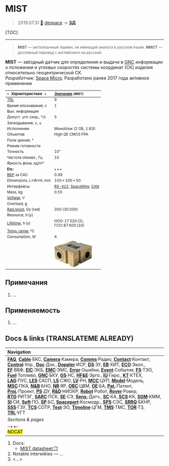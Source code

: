 # MIST
> 2019.07.31 [🚀](../index/index.md) [despace](index.md) → **[ЗД](sensor.md)**

[TOC]

---

> <small>**MIST** — англоязычный термин, не имеющий аналога в русском языке. **МИСТ** — дословный перевод с английского на русский.</small>

**MIST** — звёздный датчик для определения и выдачи в [GNC](gnc.md) информации о положении и угловых скоростях системы координат (СК) изделия относительно геоцентрической СК.  
*Разработчик:* [Space Micro](space_micro.md). Разработано ранее 2017 года активное применение

<small>

|*•    Характеристика    •*|*[Значение](si.md) <small>(MIST)</small>*|
|:--|:--|
|[TRL](trl.md)|9|
|Время опознавания, с|1|
|Вых. информация| |
|Допуст. угл. скор., °/с|5|
|Запаздывание, с, ≤| |
|Исполнение|Моноблок (2 ОБ, 1 БЭ)|
|Объектив|High QE CMOS FPA|
|Поле зрения, °| |
|Режим готовности| |
|Точность|10″|
|Частота обновл., Гц|10|
|Яркость фона, кд/m²| |
|**Etc:**|• • •|
|[ВБР](srrq.md) за САС|0.99|
|Dimensions, L×W×H, mm|100 × 100 × 50|
|Интерфейсы|[RS-422](rs_xxx.md), [SpaceWire](spacewire.md), [CAN](can.md)|
|Mass, kg|0.55|
|[Voltage](voltage.md), V| |
|Overload, g| |
|[Rad.resist](ion_rad.md), Gy (rad)|300 (30 000)|
|Resource, h (y)| |
|[Lifetime](lifetime.md), h (y)|НОО: 17 520 (2),<br> ГСО: 87 600 (10)|
|[Temp. range](tcs.md), ℃| |
|Consumption, W|4|
| |[![](f/sensor/m/mist_pic1_thumb.jpg)](f/sensor/m/mist_pic1.jpg)|

</small>



<p style="page-break-after:always"> </p>

## Примечания
   1. …



## Применяемость
   1. …



<p style="page-break-after:always"> </p>

## Docs & links (TRANSLATEME ALREADY)
|Navigation|
|:--|
|**[FAQ](faq.md)**, **[Cable](cable.md)**·БКС, **[Camera](cam.md)**·Камера, **[Comms](comms.md)**·Радио, **[Contact](contact.md)**·Контакт, **[Control](control.md)**·Упр., **[Doc](doc.md)**·Док., **[Doppler](doppler.md)**·ИСР, **[DS](ds.md)**·ЗУ, **[EB](eb.md)**·ХИТ, **[ECO](ecology.md)**·Экол., **[EF](ef.md)**·ВВФ, **[ElC](elc.md)**·ЭКБ, **[EMC](emc.md)**·ЭМС, **[Error](error.md)**·Ошибки, **[Event](event.md)**·События, **[FS](fs.md)**·ТЭО, **[Fuel](fuel.md)**·Топливо, **[GNC](gnc.md)**·БКУ, **[GS](scs.md)**·НС, **[HF&E](hfe.md)**·Эрго., **[IU](iu.md)**·Гиро., **[KT](kt.md)**·КТЕХ, **[LAG](lag.md)**·ПУC, **[LES](les.md)**·САСП, **[LS](ls.md)**·СЖО, **[LV](lv.md)**·РН, **[MCC](mcc.md)**·ЦУП, **[Model](model.md)**·Модель, **[MSC](sc.md)**·ПКА, **[N&B](nnb.md)**·БНО, **[NR](nr.md)**·ЯР, **[OBC](obc.md)**·ЦВМ, **[OE](oe.md)**·БА, **[Pat.](патент.md)**·Патент, **[Proj.](project.md)**·Проект, **[PS](ps.md)**·ДУ, **[R&D](rnd.md)**·НИОКР, **[Robot](robotics.md)**·Робот, **[Rover](rover.md)**·Ровер, **[RTG](rtg.md)**·РИТЭГ, **[SARC](sarc.md)**·ПСК, **[SE](se.md)**·СЭ, **[Sens.](sensor.md)**·Датч., **[SC](sc.md)**·КА, **[SCS](scs.md)**·КК, **[SGM](sgm.md)**·КММ, **[SI](si.md)**·СИ, **[Soft](soft.md)**·ПО, **[SP](sp.md)**·БС, **[Spaceport](spaceport.md)**·Космодр., **[SPS](sps.md)**·СЭС, **[SRRQ](srrq.md)**·БКНР, **[SSS](sss.md)**·ГЗУ, **[TCS](tcs.md)**·СОТР, **[Test](test.md)**·ЭО, **[Timeline](timeline.md)**·ЦГМ, **[TMS](tms.md)**·ТМС, **[TOR](tor.md)**·ТЗ, **[TRL](trl.md)**·УГТ|
|*Sections & pages*|
|**··• [](.md) •··**<br> <mark>NOCAT</mark>|

   1. Docs:
      - [MIST datasheet ❐](f/sensor/m/mist_datasheet.pdf)
   1. Notable interwikies — …
   1. <…>
